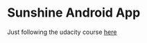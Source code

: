 # Sunshine Android App
Just following the udacity course <a href="https://github.com/udacity/Sunshine-Version-2">here</a>
